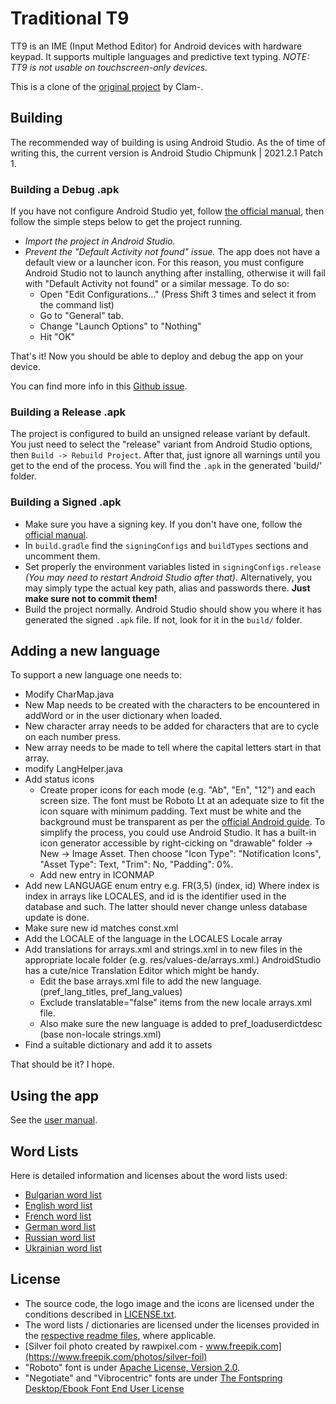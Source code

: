 # Traditional T9
TT9 is an IME (Input Method Editor) for Android devices with hardware keypad. It supports multiple languages and predictive text typing. _NOTE: TT9 is not usable on touchscreen-only devices._

This is a clone of the [original project](https://github.com/Clam-/TraditionalT9) by Clam-.

## Building
The recommended way of building is using Android Studio. As the of time of writing this, the current version is Android Studio Chipmunk | 2021.2.1 Patch 1.

### Building a Debug .apk
If you have not configure Android Studio yet, follow [the official manual](https://developer.android.com/training/basics/firstapp), then follow the simple steps below to get the project running.

- _Import the project in Android Studio._
- _Prevent the "Default Activity not found" issue._ The app does not have a default view or a launcher icon. For this reason, you must configure Android Studio not to launch anything after installing, otherwise it will fail with "Default Activity not found" or a similar message. To do so:
    - Open "Edit Configurations..." (Press Shift 3 times and select it from the command list)
    - Go to "General" tab.
    - Change "Launch Options" to "Nothing"
    - Hit "OK"

That's it! Now you should be able to deploy and debug the app on your device.

You can find more info in this [Github issue](https://github.com/android/input-samples/issues/18).

### Building a Release .apk
The project is configured to build an unsigned release variant by default. You just need to select the "release" variant from Android Studio options, then `Build -> Rebuild Project`. After that, just ignore all warnings until you get to the end of the process. You will find the `.apk` in the generated 'build/' folder.

### Building a Signed .apk
- Make sure you have a signing key. If you don't have one, follow the [official manual](https://developer.android.com/studio/publish/app-signing#sign-apk).
- In `build.gradle` find the `signingConfigs` and `buildTypes` sections and uncomment them.
- Set properly the environment variables listed in `signingConfigs.release` _(You may need to restart Android Studio after that)_. Alternatively, you may simply type the actual key path, alias and passwords there. **Just make sure not to commit them!**
- Build the project normally. Android Studio should show you where it has generated the signed `.apk` file. If not, look for it in the `build/` folder.

## Adding a new language
To support a new language one needs to:

- Modify CharMap.java
- New Map needs to be created with the characters to be encountered in addWord or in the user dictionary when loaded.
- New character array needs to be added for characters that are to cycle on each number press.
- New array needs to be made to tell where the capital letters start in that array.
- modify LangHelper.java
- Add status icons
    - Create proper icons for each mode (e.g. "Ab", "En", "12") and each screen size. The font must be Roboto Lt at an adequate size to fit the icon square with minimum padding. Text must be white and the background must be transparent as per the [official Android guide](https://android-doc.github.io/guide/practices/ui_guidelines/icon_design_status_bar.html). To simplify the process, you could use Android Studio. It has a built-in icon generator accessible by right-cicking on "drawable" folder -> New -> Image Asset. Then choose "Icon Type": "Notification Icons", "Asset Type": Text, "Trim": No, "Padding": 0%.
    - Add new entry in ICONMAP
- Add new LANGUAGE enum entry e.g. FR(3,5) (index, id) Where index is index in arrays like LOCALES, and id is the identifier used in the database and such. The latter should never change unless database update is done.
- Make sure new id matches const.xml
- Add the LOCALE of the language in the LOCALES Locale array
- Add translations for arrays.xml and strings.xml in to new files in the appropriate locale folder (e.g. res/values-de/arrays.xml.) AndroidStudio has a cute/nice Translation Editor which might be handy.
    - Edit the base arrays.xml file to add the new language. (pref_lang_titles, pref_lang_values)
    - Exclude translatable="false" items from the new locale arrays.xml file.
    - Also make sure the new language is added to pref_loaduserdictdesc (base non-locale strings.xml)
- Find a suitable dictionary and add it to assets

That should be it? I hope.

## Using the app
See the [user manual](docs/user-manual.md).

## Word Lists
Here is detailed information and licenses about the word lists used:
- [Bulgarian word list](docs/bgWordlistReadme.txt)
- [English word list](docs/enWordlistReadme.txt)
- [French word list](docs/frWordlistReadme.txt)
- [German word list](docs/deWordlistReadme.txt)
- [Russian word list](docs/ruWordlistReadme.txt)
- [Ukrainian word list](docs/ukWordlistReadme.txt)

## License
- The source code, the logo image and the icons are licensed under the conditions described in [LICENSE.txt](LICENSE.txt).
- The word lists / dictionaries are licensed under the licenses provided in the [respective readme files](#word-lists), where applicable.
- [Silver foil photo created by rawpixel.com - www.freepik.com](https://www.freepik.com/photos/silver-foil)
- "Roboto" font is under [Apache License, Version 2.0](https://www.apache.org/licenses/LICENSE-2.0).
- "Negotiate" and "Vibrocentric" fonts are under [The Fontspring Desktop/Ebook Font End User License](docs/desktop-ebook-EULA-1.8.txt)